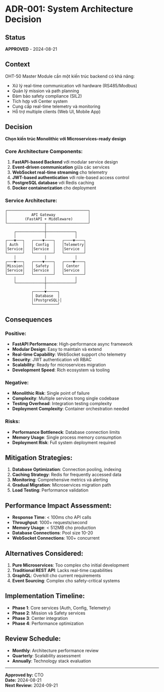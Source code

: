 # ADR-001: System Architecture Decision

## Status
**APPROVED** - 2024-08-21

## Context
OHT-50 Master Module cần một kiến trúc backend có khả năng:
- Xử lý real-time communication với hardware (RS485/Modbus)
- Quản lý mission và path planning
- Đảm bảo safety compliance (SIL2)
- Tích hợp với Center system
- Cung cấp real-time telemetry và monitoring
- Hỗ trợ multiple clients (Web UI, Mobile App)

## Decision
**Chọn kiến trúc Monolithic với Microservices-ready design**

### Core Architecture Components:
1. **FastAPI-based Backend** với modular service design
2. **Event-driven communication** giữa các services
3. **WebSocket real-time streaming** cho telemetry
4. **JWT-based authentication** với role-based access control
5. **PostgreSQL database** với Redis caching
6. **Docker containerization** cho deployment

### Service Architecture:
```
┌─────────────────────────────────────┐
│           API Gateway               │
│        (FastAPI + Middleware)       │
└─────────────────┬───────────────────┘
                  │
    ┌─────────────┼─────────────┐
    │             │             │
┌───▼───┐   ┌────▼────┐   ┌────▼────┐
│ Auth  │   │ Config  │   │Telemetry│
│Service│   │Service  │   │Service  │
└───────┘   └─────────┘   └─────────┘
    │             │             │
┌───▼───┐   ┌────▼────┐   ┌────▼────┐
│Mission│   │ Safety  │   │ Center  │
│Service│   │Service  │   │Service  │
└───────┘   └─────────┘   └─────────┘
    │             │             │
    └─────────────┼─────────────┘
                  │
            ┌─────▼─────┐
            │ Database  │
            │(PostgreSQL)│
            └───────────┘
```

## Consequences

### Positive:
- **FastAPI Performance**: High-performance async framework
- **Modular Design**: Easy to maintain và extend
- **Real-time Capability**: WebSocket support cho telemetry
- **Security**: JWT authentication với RBAC
- **Scalability**: Ready for microservices migration
- **Development Speed**: Rich ecosystem và tooling

### Negative:
- **Monolithic Risk**: Single point of failure
- **Complexity**: Multiple services trong single codebase
- **Testing Overhead**: Integration testing complexity
- **Deployment Complexity**: Container orchestration needed

### Risks:
- **Performance Bottleneck**: Database connection limits
- **Memory Usage**: Single process memory consumption
- **Deployment Risk**: Full system deployment required

## Mitigation Strategies:
1. **Database Optimization**: Connection pooling, indexing
2. **Caching Strategy**: Redis for frequently accessed data
3. **Monitoring**: Comprehensive metrics và alerting
4. **Gradual Migration**: Microservices migration path
5. **Load Testing**: Performance validation

## Performance Impact Assessment:
- **Response Time**: < 100ms cho API calls
- **Throughput**: 1000+ requests/second
- **Memory Usage**: < 512MB cho production
- **Database Connections**: Pool size 10-20
- **WebSocket Connections**: 100+ concurrent

## Alternatives Considered:
1. **Pure Microservices**: Too complex cho initial development
2. **Traditional REST API**: Lacks real-time capabilities
3. **GraphQL**: Overkill cho current requirements
4. **Event Sourcing**: Complex cho safety-critical systems

## Implementation Timeline:
- **Phase 1**: Core services (Auth, Config, Telemetry)
- **Phase 2**: Mission và Safety services
- **Phase 3**: Center integration
- **Phase 4**: Performance optimization

## Review Schedule:
- **Monthly**: Architecture performance review
- **Quarterly**: Scalability assessment
- **Annually**: Technology stack evaluation

---

**Approved by:** CTO  
**Date:** 2024-08-21  
**Next Review:** 2024-09-21
